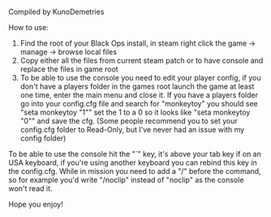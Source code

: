 Compiled by KunoDemetries

How to use:

1. Find the root of your Black Ops install, in steam right click the game -> manage -> browse local files
2. Copy either all the files from current steam patch or to have console and replace the files in game root
3. To be able to use the console you need to edit your player config, if you don't have a players folder in the games root launch the game at least one time, enter the main menu and close it. 
If you have a players folder go into your config.cfg file and search for "monkeytoy" you should see "seta monkeytoy "1"" set the 1 to a 0 so it looks like "seta monkeytoy "0"" and save the cfg. 
(Some people recommend you to set your config.cfg folder to Read-Only, but I've never had an issue with my config folder)

To be able to use the console hit the "`" key, it's above your tab key if on an USA keyboard, if you're using another keyboard you can rebind this key in the config.cfg.
While in mission you need to add a "/" before the command, so for example you'd write "/noclip" instead of "noclip" as the console won't read it.

Hope you enjoy!
